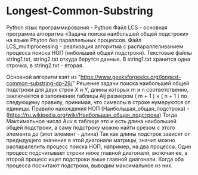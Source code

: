 # Longest-Common-Substring
Python
язык программирования - Python
Файл LCS - основная программа алгоритма «Задача поиска наибольшей общей подстроки» на языке Phyton без параллельных процессов.
Файл LCS_multiprocessing - реализация алгоритма с распараллеливанием процесса поиска НОП (нибольшей общей подстроки).
Текстовые файлы string1.txt, string2.txt  откуда берутся данные. 
В string1.txt хранится одна строчка, в string2.txt - вторая.


Основной алгоритм взят из "https://www.geeksforgeeks.org/longest-common-substring-dp-29/"
Решение задачи поиска наибольшей общей подстроки для двух строк X и Y, длины которых m и n соответственно, заключается в заполнении таблицы Aij размером ( m + 1 ) × ( n + 1 ) по следующему правилу, принимая, что символы в строке нумеруются от единицы. 
Правило нахождения НОП (Наибольшая_общая_подстрока) - (https://ru.wikipedia.org/wiki/Наибольшая_общая_подстрока)
Тогда Максимальное число Auv в таблице это и есть длина наибольшей общей подстроки, а саму подстроку можно найти срезом с этого элемента до (этот элемент - длина)
Так как длины подстрок зависят от предыдущего значения в этой диагонали матрицы, значит можно распаралелить процесс поиска НОП, например, на два процесса. Один процесс подсчитывает строки ниже главной диагонали, включая ее, а второй процесс ищет подстроки выше главной диагонали.
Когда оба процесса посчитают подстроки, выводим максимальное из них. 


